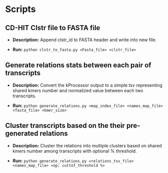 # Scripts

## CD-HIT Clstr file to FASTA file

- **Description:** Append clstr_id to FASTA header and write into new file.

- **Run:**  `python clstr_to_fasta.py <Fasta_file> <clstr_file>`

## Generate relations stats between each pair of transcripts

- **Description:** Convert the kProcessor output to a simple tsv representing shared kmers number and normalized value between each two transcripts.

- **Run:**  `python generate_relations.py <map_index_file> <names_map_file> <fasta_file> <kmer_size>`

## Cluster transcripts based on the their pre-generated relations

- **Description:** Cluster the relations into multiple clusters based on shared kmers number among transcripts with optional % threshold.

- **Run:**  `python generate_relations.py <relations_tsv_file> <names_map_file> <op: cuttof_threshold %>`